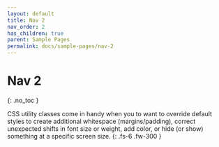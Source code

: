 ```yaml
---
layout: default
title: Nav 2
nav_order: 2
has_children: true
parent: Sample Pages
permalink: docs/sample-pages/nav-2
---
```


# Nav 2
{: .no_toc }

CSS utility classes come in handy when you to want to override default styles to create additional whitespace (margins/padding), correct unexpected shifts in font size or weight, add color, or hide (or show) something at a specific screen size.
{: .fs-6 .fw-300 }

